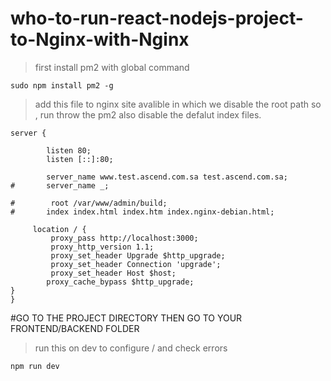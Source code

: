 # who-to-run-react-nodejs-project-to-Nginx-with-Nginx

> first install pm2 with global command
```
sudo npm install pm2 -g
```
> add this file to nginx site avalible
in which we disable the root path so , run throw the pm2
also disable the defalut index files.

```
server {

        listen 80;
        listen [::]:80;

        server_name www.test.ascend.com.sa test.ascend.com.sa;
#       server_name _;

#        root /var/www/admin/build;
#       index index.html index.htm index.nginx-debian.html;

     location / {
         proxy_pass http://localhost:3000;
         proxy_http_version 1.1;
         proxy_set_header Upgrade $http_upgrade;
         proxy_set_header Connection 'upgrade';
         proxy_set_header Host $host;
        proxy_cache_bypass $http_upgrade;
}
}
```
#GO TO THE PROJECT DIRECTORY THEN GO TO YOUR FRONTEND/BACKEND FOLDER
>run this on dev to configure / and check errors
```
npm run dev
```
